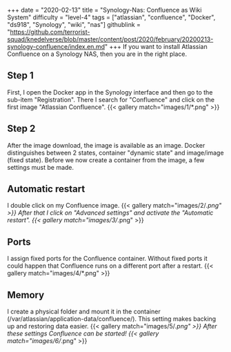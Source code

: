 +++
date = "2020-02-13"
title = "Synology-Nas: Confluence as Wiki System"
difficulty = "level-4"
tags = ["atlassian", "confluence", "Docker", "ds918", "Synology", "wiki", "nas"]
githublink = "https://github.com/terrorist-squad/knedelverse/blob/master/content/post/2020/february/20200213-synology-confluence/index.en.md"
+++
If you want to install Atlassian Confluence on a Synology NAS, then you are in the right place.
## Step 1
First, I open the Docker app in the Synology interface and then go to the sub-item "Registration". There I search for "Confluence" and click on the first image "Atlassian Confluence".
{{< gallery match="images/1/*.png" >}}

## Step 2
After the image download, the image is available as an image. Docker distinguishes between 2 states, container "dynamic state" and image/image (fixed state). Before we now create a container from the image, a few settings must be made.
## Automatic restart
I double click on my Confluence image.
{{< gallery match="images/2/*.png" >}}
After that I click on "Advanced settings" and activate the "Automatic restart".
{{< gallery match="images/3/*.png" >}}

## Ports
I assign fixed ports for the Confluence container. Without fixed ports it could happen that Confluence runs on a different port after a restart.
{{< gallery match="images/4/*.png" >}}

## Memory
I create a physical folder and mount it in the container (/var/atlassian/application-data/confluence/). This setting makes backing up and restoring data easier.
{{< gallery match="images/5/*.png" >}}
After these settings Confluence can be started!
{{< gallery match="images/6/*.png" >}}
